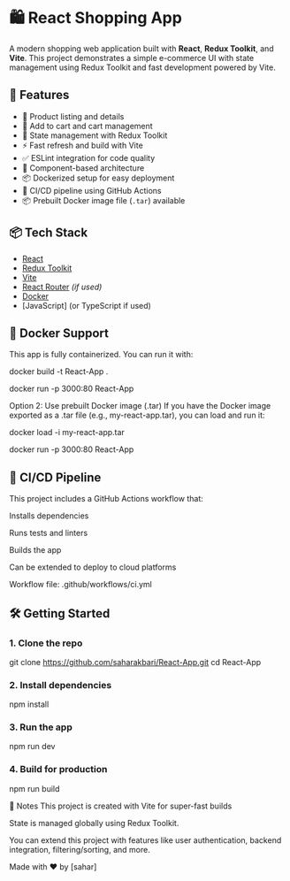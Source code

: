 # 🛍️ React Shopping App

A modern shopping web application built with **React**, **Redux Toolkit**, and **Vite**. This project demonstrates a simple e-commerce UI with state management using Redux Toolkit and fast development powered by Vite.

## 🚀 Features

- 🧾 Product listing and details
- 🛒 Add to cart and cart management
- 💾 State management with Redux Toolkit
- ⚡ Fast refresh and build with Vite
- ✅ ESLint integration for code quality
- 📁 Component-based architecture
- 📦 Dockerized setup for easy deployment
- 🔁 CI/CD pipeline using GitHub Actions
- 📦 Prebuilt Docker image file (`.tar`) available

## 📦 Tech Stack

- [React](https://reactjs.org/)
- [Redux Toolkit](https://redux-toolkit.js.org/)
- [Vite](https://vitejs.dev/)
- [React Router](https://reactrouter.com/) *(if used)*
- [Docker](https://www.docker.com/)
- [JavaScript] (or TypeScript if used)

## 🐳 Docker Support

This app is fully containerized. You can run it with:


docker build -t React-App .

docker run -p 3000:80 React-App

Option 2: Use prebuilt Docker image (.tar)
If you have the Docker image exported as a .tar file (e.g., my-react-app.tar), you can load and run it:

docker load -i my-react-app.tar

docker run -p 3000:80 React-App



## 🔁 CI/CD Pipeline
This project includes a GitHub Actions workflow that:

Installs dependencies

Runs tests and linters

Builds the app

Can be extended to deploy to cloud platforms

Workflow file: .github/workflows/ci.yml



## 🛠️ Getting Started

### 1. Clone the repo


git clone https://github.com/saharakbari/React-App.git
cd React-App


### 2. Install dependencies
npm install

### 3. Run the app
npm run dev

### 4. Build for production
npm run build

📌 Notes
This project is created with Vite for super-fast builds 

State is managed globally using Redux Toolkit.

You can extend this project with features like user authentication, backend integration, filtering/sorting, and more.

Made with ❤️ by [sahar]


